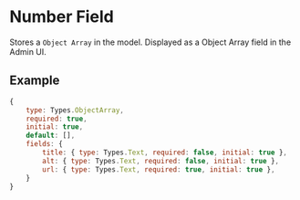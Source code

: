 # Number Field

Stores a `Object Array` in the model.
Displayed as a Object Array field in the Admin UI.

## Example

```js
{
	type: Types.ObjectArray,
	required: true,
	initial: true,
	default: [],
	fields: {
		title: { type: Types.Text, required: false, initial: true },
		alt: { type: Types.Text, required: false, initial: true },
		url: { type: Types.Text, required: true, initial: true },
	}
}
```
